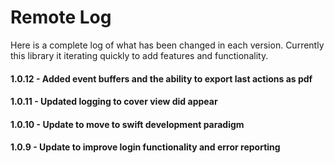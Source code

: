 # Remote Log
Here is a complete log of what has been changed in each version. Currently this library it iterating quickly to add features and functionality.

#### 1.0.12 - Added event buffers and the ability to export last actions as pdf
#### 1.0.11 - Updated logging to cover view did appear
#### 1.0.10 - Update to move to swift development paradigm
#### 1.0.9 - Update to improve login functionality and error reporting

